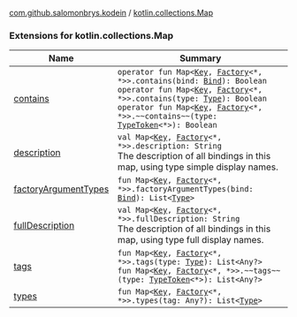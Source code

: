 [com.github.salomonbrys.kodein](../index.md) / [kotlin.collections.Map](.)

### Extensions for kotlin.collections.Map

| Name | Summary |
|---|---|
| [contains](contains.md) | `operator fun Map<`[`Key`](../-kodein/-key/index.md)`, `[`Factory`](../-factory/index.md)`<*, *>>.contains(bind: `[`Bind`](../-kodein/-bind/index.md)`): Boolean`<br>`operator fun Map<`[`Key`](../-kodein/-key/index.md)`, `[`Factory`](../-factory/index.md)`<*, *>>.contains(type: `[`Type`](http://docs.oracle.com/javase/6/docs/api/java/lang/reflect/Type.html)`): Boolean`<br>`operator fun Map<`[`Key`](../-kodein/-key/index.md)`, `[`Factory`](../-factory/index.md)`<*, *>>.~~contains~~(type: `[`TypeToken`](../-type-token/index.md)`<*>): Boolean` |
| [description](description.md) | `val Map<`[`Key`](../-kodein/-key/index.md)`, `[`Factory`](../-factory/index.md)`<*, *>>.description: String`<br>The description of all bindings in this map, using type simple display names. |
| [factoryArgumentTypes](factory-argument-types.md) | `fun Map<`[`Key`](../-kodein/-key/index.md)`, `[`Factory`](../-factory/index.md)`<*, *>>.factoryArgumentTypes(bind: `[`Bind`](../-kodein/-bind/index.md)`): List<`[`Type`](http://docs.oracle.com/javase/6/docs/api/java/lang/reflect/Type.html)`>` |
| [fullDescription](full-description.md) | `val Map<`[`Key`](../-kodein/-key/index.md)`, `[`Factory`](../-factory/index.md)`<*, *>>.fullDescription: String`<br>The description of all bindings in this map, using type full display names. |
| [tags](tags.md) | `fun Map<`[`Key`](../-kodein/-key/index.md)`, `[`Factory`](../-factory/index.md)`<*, *>>.tags(type: `[`Type`](http://docs.oracle.com/javase/6/docs/api/java/lang/reflect/Type.html)`): List<Any?>`<br>`fun Map<`[`Key`](../-kodein/-key/index.md)`, `[`Factory`](../-factory/index.md)`<*, *>>.~~tags~~(type: `[`TypeToken`](../-type-token/index.md)`<*>): List<Any?>` |
| [types](types.md) | `fun Map<`[`Key`](../-kodein/-key/index.md)`, `[`Factory`](../-factory/index.md)`<*, *>>.types(tag: Any?): List<`[`Type`](http://docs.oracle.com/javase/6/docs/api/java/lang/reflect/Type.html)`>` |
